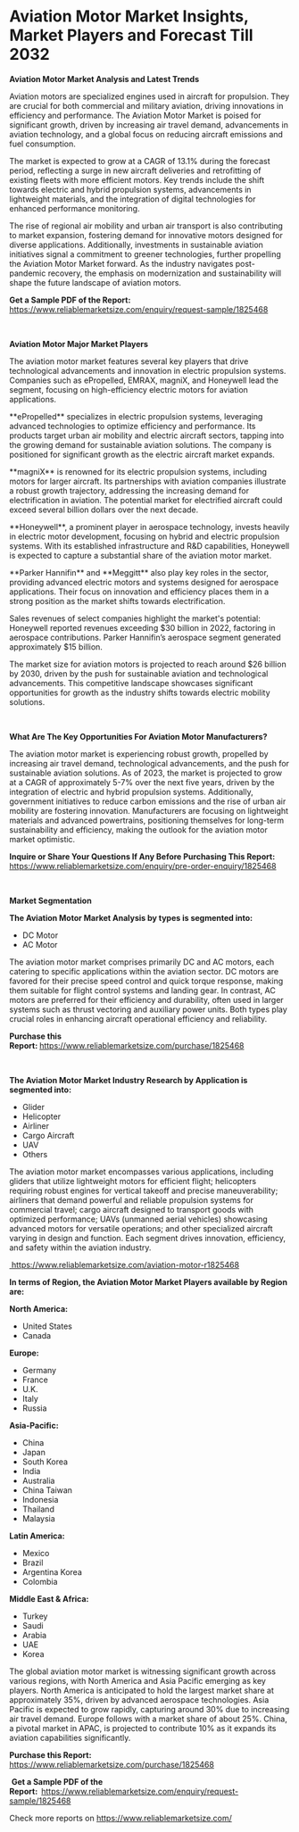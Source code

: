 <p><h1>Aviation Motor Market Insights, Market Players and Forecast Till 2032</h1></p><p><strong>Aviation Motor Market Analysis and Latest Trends</strong></p>
<p><p>Aviation motors are specialized engines used in aircraft for propulsion. They are crucial for both commercial and military aviation, driving innovations in efficiency and performance. The Aviation Motor Market is poised for significant growth, driven by increasing air travel demand, advancements in aviation technology, and a global focus on reducing aircraft emissions and fuel consumption. </p><p>The market is expected to grow at a CAGR of 13.1% during the forecast period, reflecting a surge in new aircraft deliveries and retrofitting of existing fleets with more efficient motors. Key trends include the shift towards electric and hybrid propulsion systems, advancements in lightweight materials, and the integration of digital technologies for enhanced performance monitoring. </p><p>The rise of regional air mobility and urban air transport is also contributing to market expansion, fostering demand for innovative motors designed for diverse applications. Additionally, investments in sustainable aviation initiatives signal a commitment to greener technologies, further propelling the Aviation Motor Market forward. As the industry navigates post-pandemic recovery, the emphasis on modernization and sustainability will shape the future landscape of aviation motors.</p></p>
<p><strong>Get a Sample PDF of the Report:&nbsp;</strong> <a href="https://www.reliablemarketsize.com/enquiry/request-sample/1825468?utm_campaign=1998&utm_medium=2&utm_source=Github&utm_content=ia&utm_term=10022025&utm_id=aviation-motor">https://www.reliablemarketsize.com/enquiry/request-sample/1825468</a></p>
<p>&nbsp;</p>
<p><strong>Aviation Motor Major Market Players</strong></p>
<p><p>The aviation motor market features several key players that drive technological advancements and innovation in electric propulsion systems. Companies such as ePropelled, EMRAX, magniX, and Honeywell lead the segment, focusing on high-efficiency electric motors for aviation applications.</p><p>**ePropelled** specializes in electric propulsion systems, leveraging advanced technologies to optimize efficiency and performance. Its products target urban air mobility and electric aircraft sectors, tapping into the growing demand for sustainable aviation solutions. The company is positioned for significant growth as the electric aircraft market expands.</p><p>**magniX** is renowned for its electric propulsion systems, including motors for larger aircraft. Its partnerships with aviation companies illustrate a robust growth trajectory, addressing the increasing demand for electrification in aviation. The potential market for electrified aircraft could exceed several billion dollars over the next decade.</p><p>**Honeywell**, a prominent player in aerospace technology, invests heavily in electric motor development, focusing on hybrid and electric propulsion systems. With its established infrastructure and R&D capabilities, Honeywell is expected to capture a substantial share of the aviation motor market.</p><p>**Parker Hannifin** and **Meggitt** also play key roles in the sector, providing advanced electric motors and systems designed for aerospace applications. Their focus on innovation and efficiency places them in a strong position as the market shifts towards electrification.</p><p>Sales revenues of select companies highlight the market's potential: Honeywell reported revenues exceeding $30 billion in 2022, factoring in aerospace contributions. Parker Hannifin’s aerospace segment generated approximately $15 billion. </p><p>The market size for aviation motors is projected to reach around $26 billion by 2030, driven by the push for sustainable aviation and technological advancements. This competitive landscape showcases significant opportunities for growth as the industry shifts towards electric mobility solutions.</p></p>
<p>&nbsp;</p>
<p><strong>What Are The Key Opportunities For Aviation Motor Manufacturers?</strong></p>
<p><p>The aviation motor market is experiencing robust growth, propelled by increasing air travel demand, technological advancements, and the push for sustainable aviation solutions. As of 2023, the market is projected to grow at a CAGR of approximately 5-7% over the next five years, driven by the integration of electric and hybrid propulsion systems. Additionally, government initiatives to reduce carbon emissions and the rise of urban air mobility are fostering innovation. Manufacturers are focusing on lightweight materials and advanced powertrains, positioning themselves for long-term sustainability and efficiency, making the outlook for the aviation motor market optimistic.</p></p>
<p><strong>Inquire or Share Your Questions If Any Before Purchasing This Report:</strong> <a href="https://www.reliablemarketsize.com/enquiry/pre-order-enquiry/1825468?utm_campaign=1998&utm_medium=2&utm_source=Github&utm_content=ia&utm_term=10022025&utm_id=aviation-motor">https://www.reliablemarketsize.com/enquiry/pre-order-enquiry/1825468</a></p>
<p>&nbsp;</p>
<p><strong>Market Segmentation</strong></p>
<p><strong>The Aviation Motor Market Analysis by types is segmented into:</strong></p>
<p><ul><li>DC Motor</li><li>AC Motor</li></ul></p>
<p><p>The aviation motor market comprises primarily DC and AC motors, each catering to specific applications within the aviation sector. DC motors are favored for their precise speed control and quick torque response, making them suitable for flight control systems and landing gear. In contrast, AC motors are preferred for their efficiency and durability, often used in larger systems such as thrust vectoring and auxiliary power units. Both types play crucial roles in enhancing aircraft operational efficiency and reliability.</p></p>
<p><strong>Purchase this Report:&nbsp;</strong><a href="https://www.reliablemarketsize.com/purchase/1825468?utm_campaign=1998&utm_medium=2&utm_source=Github&utm_content=ia&utm_term=10022025&utm_id=aviation-motor">https://www.reliablemarketsize.com/purchase/1825468</a></p>
<p>&nbsp;</p>
<p><strong>The Aviation Motor Market Industry Research by Application is segmented into:</strong></p>
<p><ul><li>Glider</li><li>Helicopter</li><li>Airliner</li><li>Cargo Aircraft</li><li>UAV</li><li>Others</li></ul></p>
<p><p>The aviation motor market encompasses various applications, including gliders that utilize lightweight motors for efficient flight; helicopters requiring robust engines for vertical takeoff and precise maneuverability; airliners that demand powerful and reliable propulsion systems for commercial travel; cargo aircraft designed to transport goods with optimized performance; UAVs (unmanned aerial vehicles) showcasing advanced motors for versatile operations; and other specialized aircraft varying in design and function. Each segment drives innovation, efficiency, and safety within the aviation industry.</p></p>
<p><a href="https://www.reliablemarketsize.com/aviation-motor-r1825468?utm_campaign=1998&utm_medium=2&utm_source=Github&utm_content=ia&utm_term=10022025&utm_id=aviation-motor">&nbsp;https://www.reliablemarketsize.com/aviation-motor-r1825468</a></p>
<p><strong>In terms of Region, the Aviation Motor Market Players available by Region are:</strong></p>
<p>
    <p> <strong> North America: </strong>
        <ul>
            <li>United States</li>
            <li>Canada</li>
        </ul>
        </p> 
    <p> <strong> Europe: </strong>
        <ul>
            <li>Germany</li>
            <li>France</li>
            <li>U.K.</li>
            <li>Italy</li>
            <li>Russia</li>
        </ul>
        </p> 
    <p> <strong> Asia-Pacific: </strong>
        <ul>
            <li>China</li>
            <li>Japan</li>
            <li>South Korea</li>
            <li>India</li>
            <li>Australia</li>
            <li>China Taiwan</li>
            <li>Indonesia</li>
            <li>Thailand</li>
            <li>Malaysia</li>
        </ul>
        </p> 
    <p> <strong> Latin America: </strong>
        <ul>
            <li>Mexico</li>
            <li>Brazil</li>
            <li>Argentina Korea</li>
            <li>Colombia</li>
        </ul>
        </p> 
    <p> <strong> Middle East & Africa: </strong>
        <ul>
            <li>Turkey</li>
            <li>Saudi</li>
            <li>Arabia</li>
            <li>UAE</li>
            <li>Korea</li>
        </ul>
    </p>
    </p>
<p><p>The global aviation motor market is witnessing significant growth across various regions, with North America and Asia Pacific emerging as key players. North America is anticipated to hold the largest market share at approximately 35%, driven by advanced aerospace technologies. Asia Pacific is expected to grow rapidly, capturing around 30% due to increasing air travel demand. Europe follows with a market share of about 25%. China, a pivotal market in APAC, is projected to contribute 10% as it expands its aviation capabilities significantly.</p></p>
<p><strong>Purchase this Report: </strong><a href="https://www.reliablemarketsize.com/purchase/1825468?utm_campaign=1998&utm_medium=2&utm_source=Github&utm_content=ia&utm_term=10022025&utm_id=aviation-motor">https://www.reliablemarketsize.com/purchase/1825468</a></p>
<p>&nbsp;<strong>Get a Sample PDF of the Report:&nbsp;&nbsp;</strong><a href="https://www.reliablemarketsize.com/enquiry/request-sample/1825468?utm_campaign=1998&utm_medium=2&utm_source=Github&utm_content=ia&utm_term=10022025&utm_id=aviation-motor">https://www.reliablemarketsize.com/enquiry/request-sample/1825468</a></p>
<p><strong></strong></p>
<p>Check more reports on <a href="https://www.reliablemarketsize.com/?utm_campaign=1998&utm_medium=2&utm_source=Github&utm_content=ia&utm_term=10022025&utm_id=aviation-motor">https://www.reliablemarketsize.com/</a></p>